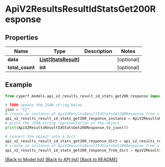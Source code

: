 # ApiV2ResultsResultIdStatsGet200Response


## Properties

Name | Type | Description | Notes
------------ | ------------- | ------------- | -------------
**data** | [**List[StatsResult]**](StatsResult.md) |  | [optional] 
**total_count** | **int** |  | [optional] 

## Example

```python
from cyperf.models.api_v2_results_result_id_stats_get200_response import ApiV2ResultsResultIdStatsGet200Response

# TODO update the JSON string below
json = "{}"
# create an instance of ApiV2ResultsResultIdStatsGet200Response from a JSON string
api_v2_results_result_id_stats_get200_response_instance = ApiV2ResultsResultIdStatsGet200Response.from_json(json)
# print the JSON string representation of the object
print(ApiV2ResultsResultIdStatsGet200Response.to_json())

# convert the object into a dict
api_v2_results_result_id_stats_get200_response_dict = api_v2_results_result_id_stats_get200_response_instance.to_dict()
# create an instance of ApiV2ResultsResultIdStatsGet200Response from a dict
api_v2_results_result_id_stats_get200_response_from_dict = ApiV2ResultsResultIdStatsGet200Response.from_dict(api_v2_results_result_id_stats_get200_response_dict)
```
[[Back to Model list]](../README.md#documentation-for-models) [[Back to API list]](../README.md#documentation-for-api-endpoints) [[Back to README]](../README.md)


